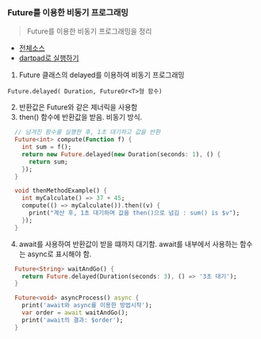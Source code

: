 ### Future를 이용한 비동기 프로그래밍
> Future를 이용한 비동기 프로그래밍을 정리

- [전체소스](async_future.dart)
- [dartpad로 실행하기](https://dartpad.dev/065980449b4648341a83b2ee43a01502)


1. Future 클래스의 delayed를 이용하여 비동기 프로그래밍
  ~~~
  Future.delayed( Duration, FutureOr<T>형 함수)
  ~~~
2. 반환값은 Future<T>와 같은 제너릭을 사용함
3. then() 함수에 반환값을 받음. 비동기 방식.
  ~~~dart
    // 넘겨진 함수를 실행한 후, 1초 대기하고 값을 반환
    Future<int> compute(Function f) {
      int sum = f();
      return new Future.delayed(new Duration(seconds: 1), () {
        return sum;
      });
    }

    void thenMethodExample() {
      int myCalculate() => 37 + 45;
      compute(() => myCalculate()).then((v) {
        print("계산 후, 1초 대기하며 값을 then()으로 넘김 : sum() is $v");
      });
    }
  ~~~

4. await를 사용하여 반환값이 받을 떄까지 대기함. await를 내부에서 사용하는 함수는 async로 표시해야 함.

  ~~~dart
    Future<String> waitAndGo() {
      return Future.delayed(Duration(seconds: 3), () => '3초 대기');
    }

    Future<void> asyncProcess() async {
      print('await와 async를 이용한 방법시작');
      var order = await waitAndGo();
      print('await의 결과: $order');
    }

  ~~~

  
